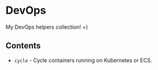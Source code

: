 # DevOps

My DevOps helpers collection! =)

## Contents

- `cycle` - Cycle containers running on Kubernetes or ECS.
